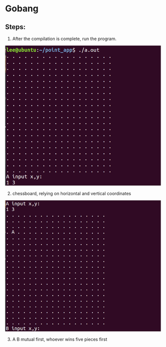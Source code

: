 # Gobang

## Steps:

   1. After the compilation is complete, run the program.

![image](https://github.com/CoolLee24/Gobang/blob/master/image1.png)

   2. chessboard, relying on horizontal and vertical coordinates

![image](https://github.com/CoolLee24/Gobang/blob/master/image2.png)

   3. A B mutual first, whoever wins five pieces first
